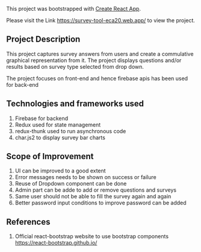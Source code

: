 This project was bootstrapped with [Create React App](https://github.com/facebook/create-react-app).

Please visit the Link https://survey-tool-eca20.web.app/ to view the project.

## Project Description
This project captures survey answers from users and create a commulative graphical representation from it. The project displays questions and/or results based on survey type selected from drop down.

The project focuses on front-end and hence firebase apis has been used for back-end

## Technologies and frameworks used
1. Firebase for backend
2. Redux used for state management
3. redux-thunk used to run asynchronous code
4. char.js2 to display survey bar charts

## Scope of Improvement
1. UI can be improved to a good extent
2. Error messages needs to be shown on success or failure
3. Reuse of Dropdown component can be done
4. Admin part can be adde to add or remove questions and surveys
5. Same user should not be able to fill the survey again and again
6. Better password input conditions to improve password can be added

## References
1. Official react-bootstrap website to use bootstrap components
    https://react-bootstrap.github.io/

